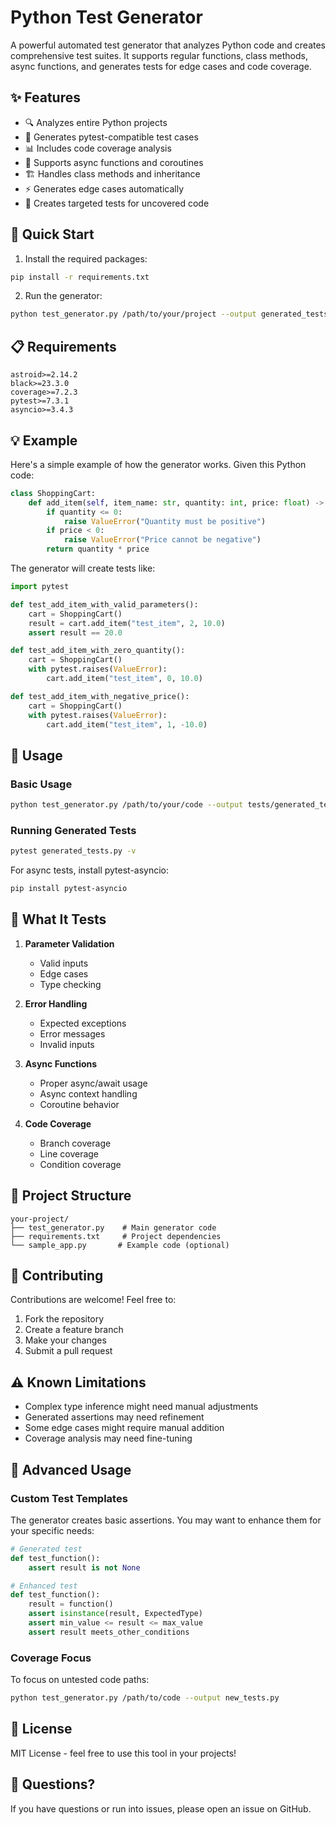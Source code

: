# Python Test Generator

A powerful automated test generator that analyzes Python code and creates comprehensive test suites. It supports regular functions, class methods, async functions, and generates tests for edge cases and code coverage.

## ✨ Features

- 🔍 Analyzes entire Python projects
- 🧪 Generates pytest-compatible test cases
- 📊 Includes code coverage analysis
- 🔄 Supports async functions and coroutines
- 🏗️ Handles class methods and inheritance
- ⚡ Generates edge cases automatically
- 🎯 Creates targeted tests for uncovered code

## 🚀 Quick Start

1. Install the required packages:
```bash
pip install -r requirements.txt
```

2. Run the generator:
```bash
python test_generator.py /path/to/your/project --output generated_tests.py
```

## 📋 Requirements

```
astroid>=2.14.2
black>=23.3.0
coverage>=7.2.3
pytest>=7.3.1
asyncio>=3.4.3
```

## 💡 Example

Here's a simple example of how the generator works. Given this Python code:

```python
class ShoppingCart:
    def add_item(self, item_name: str, quantity: int, price: float) -> float:
        if quantity <= 0:
            raise ValueError("Quantity must be positive")
        if price < 0:
            raise ValueError("Price cannot be negative")
        return quantity * price
```

The generator will create tests like:

```python
import pytest

def test_add_item_with_valid_parameters():
    cart = ShoppingCart()
    result = cart.add_item("test_item", 2, 10.0)
    assert result == 20.0

def test_add_item_with_zero_quantity():
    cart = ShoppingCart()
    with pytest.raises(ValueError):
        cart.add_item("test_item", 0, 10.0)

def test_add_item_with_negative_price():
    cart = ShoppingCart()
    with pytest.raises(ValueError):
        cart.add_item("test_item", 1, -10.0)
```

## 🔧 Usage

### Basic Usage
```bash
python test_generator.py /path/to/your/code --output tests/generated_tests.py
```

### Running Generated Tests
```bash
pytest generated_tests.py -v
```

For async tests, install pytest-asyncio:
```bash
pip install pytest-asyncio
```

## 🎯 What It Tests

1. **Parameter Validation**
   - Valid inputs
   - Edge cases
   - Type checking

2. **Error Handling**
   - Expected exceptions
   - Error messages
   - Invalid inputs

3. **Async Functions**
   - Proper async/await usage
   - Async context handling
   - Coroutine behavior

4. **Code Coverage**
   - Branch coverage
   - Line coverage
   - Condition coverage

## 📁 Project Structure

```
your-project/
├── test_generator.py    # Main generator code
├── requirements.txt     # Project dependencies
└── sample_app.py       # Example code (optional)
```

## 🤝 Contributing

Contributions are welcome! Feel free to:

1. Fork the repository
2. Create a feature branch
3. Make your changes
4. Submit a pull request

## ⚠️ Known Limitations

- Complex type inference might need manual adjustments
- Generated assertions may need refinement
- Some edge cases might require manual addition
- Coverage analysis may need fine-tuning

## 📖 Advanced Usage

### Custom Test Templates

The generator creates basic assertions. You may want to enhance them for your specific needs:

```python
# Generated test
def test_function():
    assert result is not None

# Enhanced test
def test_function():
    result = function()
    assert isinstance(result, ExpectedType)
    assert min_value <= result <= max_value
    assert result meets_other_conditions
```

### Coverage Focus

To focus on untested code paths:
```bash
python test_generator.py /path/to/code --output new_tests.py
```

## 📝 License

MIT License - feel free to use this tool in your projects!

## 🤔 Questions?

If you have questions or run into issues, please open an issue on GitHub.
